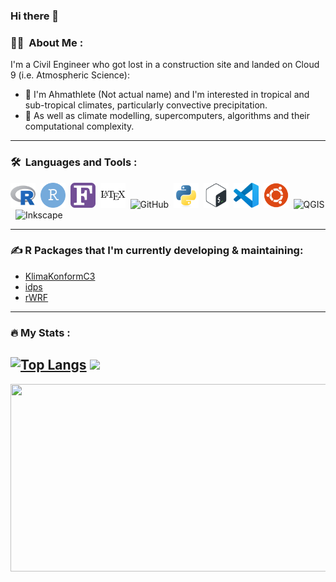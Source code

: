 ### Hi there 👋

### :man_technologist: &nbsp;About Me :
I'm a Civil Engineer who got lost in a construction site and landed on Cloud 9 (i.e. Atmospheric Science): 

- 🔭 I'm Ahmathlete (Not actual name) and I'm interested in tropical and sub-tropical climates, particularly convective precipitation. 
- 🌱 As well as climate modelling, supercomputers, algorithms and their computational complexity. 
---

### 🛠 &nbsp;Languages and Tools :

<p>
<img src="https://github.com/devicons/devicon/blob/master/icons/r/r-original.svg" title="R" alt="R" width="40" height="40"/>&nbsp;
<img src="https://github.com/devicons/devicon/blob/master/icons/rstudio/rstudio-plain.svg" title="RStudio" alt="RStudio" width="40" height="40"/>&nbsp;
<img src="https://github.com/fortran-lang/assets/blob/main/fortran-logo.svg" title="Fortran" alt="Fortran" width="40" height="40"/>&nbsp;
<img src="https://github.com/devicons/devicon/blob/master/icons/latex/latex-original.svg" title="LaTeX" alt="LaTeX" width="40" height="40"/>&nbsp; 
<img src="https://cdn.jsdelivr.net/gh/devicons/devicon/icons/github/github-original.svg" title="GitHub" alt="GitHub" width="40" height="40"/>&nbsp;        
<img src="https://github.com/devicons/devicon/blob/master/icons/python/python-original.svg" title="Python" alt="Python" width="40" height="40"/>&nbsp;
<img src="https://github.com/devicons/devicon/blob/master/icons/bash/bash-original.svg" title="Bash" alt="Bash" width="40" height="40"/>&nbsp; 
<img src="https://github.com/devicons/devicon/blob/master/icons/vscode/vscode-original.svg" title="VS Code" alt="VS Code" width="40" height="40"/>&nbsp;
<img src="https://github.com/devicons/devicon/blob/master/icons/ubuntu/ubuntu-plain.svg" title="Ubuntu" alt="Ubuntu" width="40" height="40"/>&nbsp;
<img src="https://www.vectorlogo.zone/logos/qgis/qgis-icon.svg" title="QGIS" alt="QGIS" width="40" height="40"/>&nbsp;
<img src="https://www.vectorlogo.zone/logos/inkscape/inkscape-icon.svg" title="Inkscape" alt="Inkscape" width="40" height="40"/>&nbsp;
</p>

---


### ✍️ R Packages that I'm currently developing & maintaining: 
- [KlimaKonformC3](https://ahmathlete.github.io/KlimaKonformC3/)
- [idps](https://ahmathlete.github.io/idps/)
- [rWRF](https://ahmathlete.github.io/rWRF/)<!-- BLOG-POST-LIST:START -->
<!-- BLOG-POST-LIST:END -->

---

### 🔥 My Stats :
[![Top Langs](https://github-readme-stats.vercel.app/api/top-langs/?username=ahmathlete&langs_count=8)](https://github.com/anuraghazra/github-readme-stats)
<img src="https://github-readme-stats.vercel.app/api?username=ahmathlete&show_icons=true"/>
---

<p align="center"><img src="https://media.giphy.com/media/dWesBcTLavkZuG35MI/giphy.gif" width="600" height="300"  /></p>

